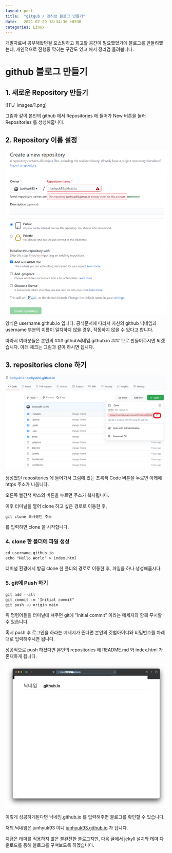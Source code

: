 ```yaml
---
layout: post
title:  "gitgub / 깃허브 블로그 만들기"
date:   2021-07-29 18:34:36 +0530
categories: Linux
---
```

개발자로써 공부해왔던걸 포스팅하고 회고할 공간이 필요했었기에 블로그를 만들려했는데, 개인적으로 진행중 막히는 구간도 있고 해서 정리겸 올려봅니다.

# github 블로그 만들기 




## 1. 새로운 Repository 만들기

![1]./_images/1.png)

그림과 같이 본인의 github 에서 Repositories 에 들어가 New 버튼을 눌러 Repositories 를 생성해줍니다.


## 2. Repository 이름 설정

![2](./_images/2.png)

양식은 username.github.io 입니다. 공식문서에 따라서 자신의 github 닉네임과 username 부분의 이름이 일치하지 않을 경우, 작동하지 않을 수 있다고 합니다.

따라서 여러분들은 본인의 ### github닉네임.github.io ### 으로 만들어주시면 되겠습니다. 아래 체크는 그림과 같이 하시면 됩니다.

## 3. repositories clone 하기

![3](./_images/3.png)

생성했던 repositories 에 들어가서 그림에 있는 초록색 Code 버튼을 누르면 아래에 https 주소가 나옵니다.

오른쪽 빨간색 박스의 버튼을 누르면 주소가 복사됩니다.

이후 터미널을 열어 clone 하고 싶은 경로로 이동한 후,


```
git clone 복사했던 주소
```
를 입력하면 clone 을 시작합니다.

### 4. clone 한 폴더에 파일 생성

```
cd username.github.io
echo "Hello World" > index.html
```

터미널 환경에서 방금 clone 한 폴더의 경로로 이동한 후, 파일을 하나 생성해줍시다.

### 5. git에 Push 하기

```
git add --all
git commit -m 'Initial commit"
git push -u origin main
```

위 명령어들을 터미널에 쳐주면 git에 "Initial commit" 이라는 메세지와 함께 푸시할 수 있습니다.

혹시 push 후 로그인을 하라는 메세지가 뜬다면 본인의 깃헙아이디와 비밀번호를 차례대로 입력해주시면 됩니다.

성공적으로 push 하셨다면 본인의 repositories 에 README.md 와 index.html 가 존재하게 됩니다.

![4](./_images/4.png)

이렇게 성공하게된다면 닉네임.github.io 를 입력해주면 블로그를 확인할 수 있습니다.

저의 닉네임은 junhyuk93 이니 [junhyuk93.github.io](https://github.com/junhyuk93) 가 됩니다.

지금은 테마를 적용하지 않은 불완전한 블로그지만, 다음 글에서 jekyll 설치와 테마 다운로드를 통해 블로그를 꾸며보도록 하겠습니다.